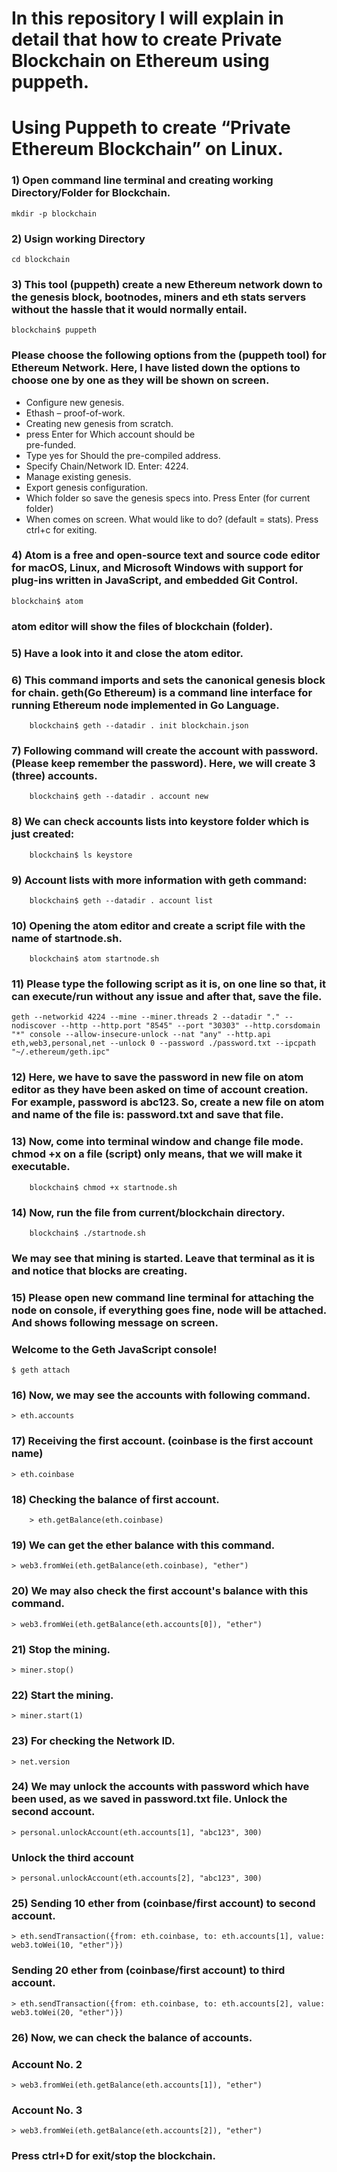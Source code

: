
# In this repository I will explain in detail that how to create Private Blockchain on Ethereum using puppeth.


# **Using Puppeth to create “Private Ethereum Blockchain” on Linux.**

### 1) Open command line terminal and creating working Directory/Folder for Blockchain.

	mkdir -p blockchain

### 2) Usign working Directory

	cd blockchain

### 3) This tool (puppeth) create a new Ethereum network down to  the genesis block, bootnodes, miners and eth stats servers without the hassle that it would normally entail.

	blockchain$ puppeth

### Please choose the following options from the (puppeth tool) for Ethereum Network. Here, I have listed down the options to choose one by one as they will be shown on screen.


*	Configure new genesis.
*	Ethash – proof-of-work.
* Creating new genesis from scratch.
* press Enter for Which account should be  
  pre-funded.
* Type yes for Should the pre-compiled address.
* Specify Chain/Network ID. Enter: 4224.
* Manage existing genesis.
* Export genesis configuration.
* Which folder so save the genesis specs into.
  Press Enter (for current folder)
* When comes on screen. What would like to do?
  (default = stats). Press ctrl+c for exiting.


### 4) Atom is a free and open-source text and source code editor for macOS, Linux, and Microsoft Windows with support for plug-ins written in JavaScript, and embedded Git Control.

 	blockchain$ atom

### atom editor will show the files of blockchain (folder).

### 5) Have a look into it and close the atom editor.

### 6) This command imports and sets the canonical genesis block for chain. geth(Go Ethereum) is a command line interface for running Ethereum node implemented in Go Language.

    	blockchain$ geth --datadir . init blockchain.json


### 7) Following command will create the account with password. (Please keep remember the password). Here, we will create 3 (three) accounts.

    	blockchain$ geth --datadir . account new

### 8) We can check accounts lists into keystore folder which is just created:

		blockchain$ ls keystore


### 9) Account lists with more information with geth command:

		blockchain$ geth --datadir . account list


### 10) Opening the atom editor and create a script file with the name of startnode.sh.  

		blockchain$ atom startnode.sh


### 11) Please type the following script as it is, on one line so that, it can execute/run without any issue and after that, save the file.


	geth --networkid 4224 --mine --miner.threads 2 --datadir "." --nodiscover --http --http.port "8545" --port "30303" --http.corsdomain "*" console --allow-insecure-unlock --nat "any" --http.api eth,web3,personal,net --unlock 0 --password ./password.txt --ipcpath "~/.ethereum/geth.ipc"


### 12) Here, we have to save the password in new file on atom editor as they have been asked on time of account creation. For example, password is abc123. So, create a new file on atom and name of the file is: password.txt and save that file.

### 13) Now, come into terminal window and change file mode. chmod +x on a file (script) only means, that we will make it executable.

		blockchain$ chmod +x startnode.sh


### 14) Now, run the file from current/blockchain directory.

		blockchain$ ./startnode.sh


### We may see that mining is started. Leave that terminal as it is and notice that blocks are creating.


### 15) Please open new command line terminal for attaching the node on console, if everything goes fine, node will be attached. And shows following message on screen.

### Welcome to the Geth JavaScript console!


	$ geth attach


### 16) Now, we may see the accounts with following command.

	> eth.accounts


### 17) Receiving the first account. (coinbase is the first account name)

	> eth.coinbase


### 18) Checking the balance of first account.

		> eth.getBalance(eth.coinbase)


### 19) We can get the ether balance with this command.

	> web3.fromWei(eth.getBalance(eth.coinbase), "ether")


### 20) We may also check the first account's balance with this command.

	> web3.fromWei(eth.getBalance(eth.accounts[0]), "ether")


### 21) Stop the mining.

	> miner.stop()


### 22) Start the mining.

	> miner.start(1)


### 23) For checking the Network ID.

	> net.version


### 24) We may unlock the accounts with password which have been used, as we saved in password.txt file. Unlock the second account.

	> personal.unlockAccount(eth.accounts[1], "abc123", 300)


###	Unlock the third account

	> personal.unlockAccount(eth.accounts[2], "abc123", 300)


### 25) Sending 10 ether from (coinbase/first account) to second account.


	> eth.sendTransaction({from: eth.coinbase, to: eth.accounts[1], value: web3.toWei(10, "ether")})


### Sending 20 ether from (coinbase/first account) to third account.

	> eth.sendTransaction({from: eth.coinbase, to: eth.accounts[2], value: web3.toWei(20, "ether")})


### 26) Now, we can check the balance of accounts.

### Account No. 2
	> web3.fromWei(eth.getBalance(eth.accounts[1]), "ether")

### Account No. 3
	> web3.fromWei(eth.getBalance(eth.accounts[2]), "ether")

### Press ctrl+D for exit/stop the blockchain.

